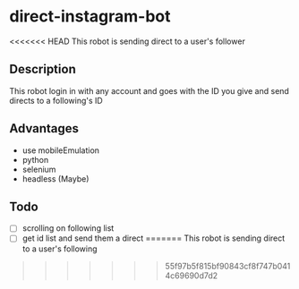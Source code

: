 # direct-instagram-bot

<<<<<<< HEAD
This robot is sending direct to a user's follower

## Description

This robot login in with any account and goes with the ID you give and send directs to a following's ID

## Advantages

- use mobileEmulation
- python
- selenium 
- headless (Maybe)

## Todo 

- [ ] scrolling on following list
- [ ] get id list and  send them a direct
=======
This robot is sending direct to a user's following
>>>>>>> 55f97b5f815bf90843cf8f747b0414c69690d7d2
